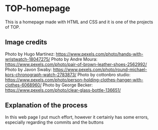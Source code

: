 # TOP-homepage
This is a homepage made with HTML and CSS and it is one of the projects of TOP.

## Image credits
Photo by Hugo Martínez: https://www.pexels.com/photo/hands-with-wristwatch-18047275/
Photo by Andre Moura: https://www.pexels.com/photo/pair-of-brown-leather-shoes-2562992/
Photo by Javon Swaby: https://www.pexels.com/photo/round-michael-kors-chronograph-watch-2783873/
Photo by cottonbro studio: https://www.pexels.com/photo/person-holding-clothes-hanger-with-clothes-6068960/
Photo by George Becker: https://www.pexels.com/photo/clear-glass-bottle-136651/

## Explanation of the process
In this web page I put much effort, however it certainly has some errors, especially regarding the commits and the buttons